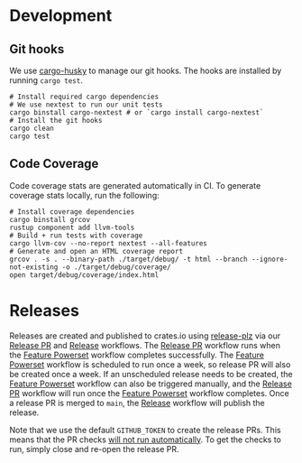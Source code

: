 # Development

## Git hooks

We use [cargo-husky](https://crates.io/crates/cargo-husky) to manage our git hooks. The hooks are installed by running
`cargo test`.

```shell
# Install required cargo dependencies
# We use nextest to run our unit tests
cargo binstall cargo-nextest # or `cargo install cargo-nextest`
# Install the git hooks
cargo clean
cargo test
```

## Code Coverage

Code coverage stats are generated automatically in CI. To generate coverage stats locally, run the following:

```shell
# Install coverage dependencies
cargo binstall grcov
rustup component add llvm-tools
# Build + run tests with coverage
cargo llvm-cov --no-report nextest --all-features
# Generate and open an HTML coverage report
grcov . -s . --binary-path ./target/debug/ -t html --branch --ignore-not-existing -o ./target/debug/coverage/
open target/debug/coverage/index.html
```

# Releases

Releases are created and published to crates.io using [release-plz](https://github.com/MarcoIeni/release-plz) via
our [Release PR][ReleasePRLink] and [Release][ReleaseLink] workflows. The [Release PR][ReleasePRLink] workflow runs when
the [Feature Powerset][FeaturePowersetLink] workflow completes successfully. The [Feature Powerset][FeaturePowersetLink]
workflow is scheduled to run once a week, so release PR will also be created once a week. If an unscheduled release
needs to be created, the [Feature Powerset][FeaturePowersetLink] workflow can also be triggered manually, and
the [Release PR][ReleasePRLink] workflow will run once the [Feature Powerset][FeaturePowersetLink] workflow completes.
Once a release PR is merged to `main`, the [Release][ReleaseLink] workflow will publish the release.

Note that we use the default `GITHUB_TOKEN` to create the release PRs. This means that the PR checks [will not
run automatically](https://docs.github.com/en/actions/security-guides/automatic-token-authentication#using-the-github_token-in-a-workflow).
To get the checks to run, simply close and re-open the release PR.

[ReleaseLink]: https://github.com/roadster-rs/roadster/blob/main/.github/workflows/release.yml

[ReleasePRLink]: https://github.com/roadster-rs/roadster/blob/main/.github/workflows/release_pr.yml

[FeaturePowersetLink]: https://github.com/roadster-rs/roadster/blob/main/.github/workflows/feature_powerset.yml
